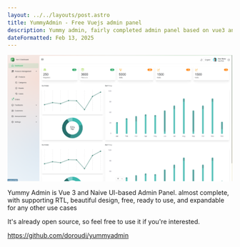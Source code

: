 ```yaml
---
layout: ../../layouts/post.astro
title: YummyAdmin - Free Vuejs admin panel
description: Yummy admin, fairly completed admin panel based on vue3 and naiveui
dateFormatted: Feb 13, 2025
---
```


![Preview](https://raw.githubusercontent.com/doroudi/YummyAdmin/main/docs/banner.png "Preview")

Yummy Admin is Vue 3 and Naive UI-based Admin Panel. almost complete, with supporting RTL, beautiful design, free, ready to use, and expandable for any other use cases

It's already open source, so feel free to use it if you're interested.

<https://github.com/doroudi/yummyadmin>

